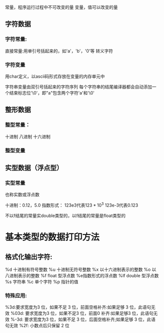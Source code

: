常量，程序运行过程中不可改变的量
变量，值可以改变的量

## 字符数据
### 字符常量:
直接常量:用单引号括起来的，如'a'，'b'，'0'等
转义字符
### 字符变量
用char定义，以ascii码形式存放在变量的内存单元中

字符串变量由双引号括起来的字符序列
每个字符串的结尾编译器都会自动添加一个结束标志位'\0'，即"a"包含两个字符'a'和'\0'

## 整形数据
### 整型常量：
十进制
八进制
十六进制
### 整型变量

## 实型数据（浮点型）
### 实型常量
也称实数或浮点数

十进制：0.12，5.0
指数形式：
123e3代表$123*10^3$
123e-3代表0.123

不以f结尾的常量实double类型的，以f结尾的常量是float类型的

# 基本类型的数据打印方法

## 格式化输出字符:

%d 十进制有符号整数
%u 十进制无符号整数
%x 以十六进制表示的整数
%o 以八进制表示的整数
%f float 型浮点数
%e指数形式的浮点数
%lf double 型浮点数
%s 字符串
%c 单个字符
%p 指针的值

### 特殊应用:
%3d:要求宽度为3 位，如果不足 3 位，前面空格补齐:如果足够 3 位，此语句无效
%03d: 要求宽度为3 位，如果不足3 位，前面0 补齐:如果足够3 位，此语句无效
%-3d: 要求宽度为3 位，如果不足 3 位，后面空格补齐;如果足够 3 位，此语句无效
%2f: 小数点后只保留 2 位